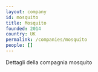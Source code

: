```yaml
---
layout: company
id: mosquito
title: Mosquito
founded: 2014
country: UK
permalink: /companies/mosquito
people: []
---
```


Dettagli della compagnia mosquito